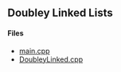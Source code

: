 ## Doubley Linked Lists

#### Files

- [main.cpp](./main.cpp)            
- [DoubleyLinked.cpp](./DoubleyLinked.cpp)